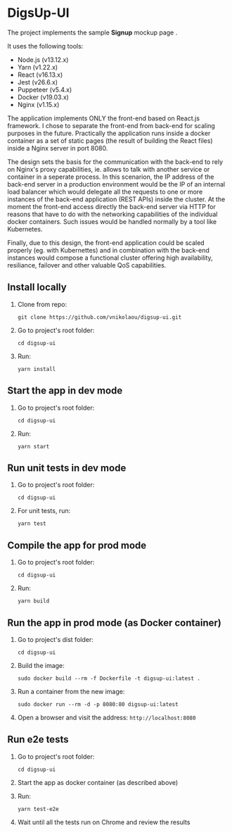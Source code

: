 # DigsUp-UI

The project implements the sample **Signup** mockup page .

It uses the following tools:

- Node.js (v13.12.x)
- Yarn (v1.22.x)
- React (v16.13.x)
- Jest (v26.6.x)
- Puppeteer (v5.4.x)
- Docker (v19.03.x)
- Nginx (v1.15.x)

The application implements ONLY the front-end based on React.js framework. I chose to separate the front-end from back-end for scaling purposes in the future.
Practically the application runs inside a docker container as a set of static pages (the result of building the React files) inside a Nginx server in port 8080.

The design sets the basis for the communication with the back-end to rely on Nginx's proxy capabilities, ie. allows to talk with another service or container in a seperate process. In this scenarion, the IP address of the back-end server in a production environment would be the IP of an internal load balancer which would delegate all the requests to one or more instances of the back-end application (REST APIs) inside the cluster. 
At the moment the front-end access directly the back-end server via HTTP for reasons that have to do with the networking capabilities of the individual docker containers. Such issues would be handled normally by a tool like Kubernetes.

Finally, due to this design, the front-end application could be scaled properly (eg. with Kubernettes) and in combination with the back-end instances would compose a functional cluster offering high availability, resiliance, failover and other valuable QoS capabilities.

## Install locally
1. Clone from repo:

    ```git clone https://github.com/vnikolaou/digsup-ui.git``` 
2. Go to project's root folder:

    ```cd digsup-ui```
3. Run:  

    ```yarn install``` 

## Start the app in dev mode
1. Go to project's root folder:

    ```cd digsup-ui```
2. Run:  

    ```yarn start```    

## Run unit tests in dev mode
1. Go to project's root folder:

    ```cd digsup-ui```
2. For unit tests, run:  

    ```yarn test``` 


## Compile the app for prod mode
1. Go to project's root folder:

    ```cd digsup-ui```
2. Run:  

    ```yarn build```


## Run the app in prod mode (as Docker container)
1. Go to project's dist folder:

    ```cd digsup-ui```
2. Build the image:

    ```sudo docker build --rm -f Dockerfile -t digsup-ui:latest .```
3. Run a container from the new image:

    ```sudo docker run --rm -d -p 8080:80 digsup-ui:latest```
3. Open a browser and visit the address:
    ```http://localhost:8080```
    
    
## Run e2e tests 
1. Go to project's root folder:

    ```cd digsup-ui```
2. Start the app as docker container (as described above)   
3. Run:  

    ```yarn test-e2e```
4. Wait until all the tests run on Chrome and review the results    
